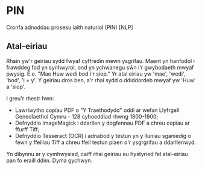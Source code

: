 # PIN
Cronfa adnoddau prosesu iaith naturiol (PIN) [NLP]


## Atal-eiriau
Rhain yw'r geiriau sydd fwyaf cyffredin mewn ysgrifau. Maent yn hanfodol i frawddeg fod yn synhwyrol, ond yn ychwanegu sŵn i'r gwybodaeth mwyaf pwysig. E.e. "Mae Huw wedi bod i'r siop." Yr atal eiriau yw 'mae', 'wedi', 'bod', 'i + y'. Y geiriau dros ben, a'r rhai sydd o ddiddordeb mwyaf yw 'Huw' a 'siop'.

I greu'r rhestr hwn:
* Lawrlwytho copïau PDF o "Y Traethodydd" oddi ar wefan Llyfrgell Genedlaethol Cymru - 128 cyhoeddiad rhwng 1800-1900;
* Defnyddio ImageMagick i ddarllen y dogfennau PDF a chreu copïau ar ffurff Tiff;
* Defnyddio Tesseract (OCR) i adnabod y testun yn y lluniau sganiedig o fewn y ffeiliau Tiff a chreu ffeil testun plaen o'r ysgrgrifau a ddarllenwyd.

Yn dibynnu ar y cymhwysiad, caiff rhai geiriau eu hystyried fel atal-eiriau pan fo eraill ddim. Dyma gychwyn. 
